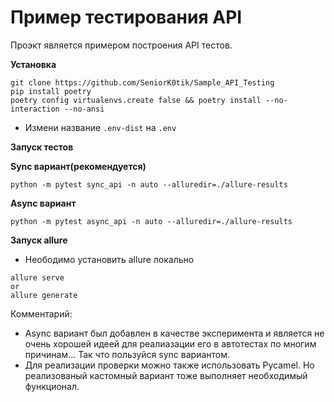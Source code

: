 # Пример тестирования API

Проэкт является примером построения API тестов.

**Установка**

```
git clone https://github.com/SeniorK0tik/Sample_API_Testing
pip install poetry
poetry config virtualenvs.create false && poetry install --no-interaction --no-ansi
```
- Измени название `.env-dist` на `.env`

**Запуск тестов**

**Sync вариант(рекомендуется)**
```
python -m pytest sync_api -n auto --alluredir=./allure-results
```
**Async вариант**
```
python -m pytest async_api -n auto --alluredir=./allure-results
```

**Запуск allure**
- Неободимо установить allure локально
```
allure serve
or
allure generate
```

Комментарий:
- Async вариант был добавлен в качестве эксперимента и является не очень хорошей идеей для реалиазации его в автотестах по многим причинам... Так что пользуйся sync вариантом.
- Для реализации проверки можно также использовать Pycamel. Но реализованый кастомный вариант тоже выполняет необходимый функционал.